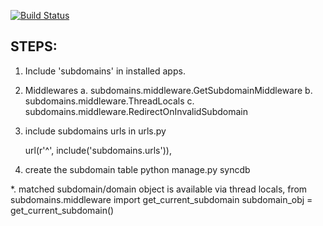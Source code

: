 
[![Build Status](https://travis-ci.org/agiliq/django-subdomain.png?branch=master)](https://travis-ci.org/agiliq/django-subdomain)

STEPS:
-----
1. Include 'subdomains' in installed apps.
    
2. Middlewares
    a. subdomains.middleware.GetSubdomainMiddleware
    b. subdomains.middleware.ThreadLocals
    c. subdomains.middleware.RedirectOnInvalidSubdomain

3. include subdomains urls in urls.py
    
    url(r'^', include('subdomains.urls')),

4. create the subdomain table
    python manage.py syncdb
 

*. matched subdomain/domain object is available via thread locals, 
    from subdomains.middleware import get_current_subdomain
    subdomain_obj = get_current_subdomain()
